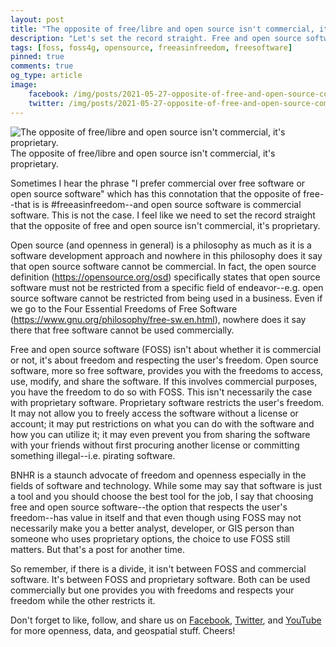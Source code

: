 ```yaml
---
layout: post
title: "The opposite of free/libre and open source isn't commercial, it's proprietary"
description: "Let's set the record straight. Free and open source software can be commercial in the same way proprietary can be commercial. It isn't about being commercial or not, it's about freedom."
tags: [foss, foss4g, opensource, freeasinfreedom, freesoftware]
pinned: true
comments: true
og_type: article
image:
    facebook: /img/posts/2021-05-27-opposite-of-free-and-open-source-commercial-proprietary/main.png
    twitter: /img/posts/2021-05-27-opposite-of-free-and-open-source-commercial-proprietary/main.png
---
```


<div class="col-lg-12 img-container"><img class="img-fluid post-img img-shadow" src="{{ site.assets }}/img/posts/2021-05-27-opposite-of-free-and-open-source-commercial-proprietary/main.png" alt="The opposite of free/libre and open source isn't commercial, it's proprietary."><figcaption class="figure-caption text-center">The opposite of free/libre and open source isn't commercial, it's proprietary.</figcaption></div>

Sometimes I hear the phrase "I prefer commercial over free software or open source software" which has this connotation that the opposite of free--that is is #freeasinfreedom--and open source software is commercial software. This is not the case. I feel like we need to set the record straight that the opposite of free and open source isn't commercial, it's proprietary.

Open source (and openness in general) is a philosophy as much as it is a software development approach and nowhere in this philosophy does it say that open source software cannot be commercial. In fact, the open source definition (https://opensource.org/osd) specifically states that open source software must not be restricted from a specific field of endeavor--e.g. open source software cannot be restricted from being used in a business. Even if we go to the Four Essential Freedoms of Free Software (https://www.gnu.org/philosophy/free-sw.en.html), nowhere does it say there that free software cannot be used commercially.

Free and open source software (FOSS) isn't about whether it is commercial or not, it's about freedom and respecting the user's freedom. Open source software, more so free software, provides you with the freedoms to access, use, modify, and share the software. If this involves commercial purposes, you have the freedom to do so with FOSS. This isn't necessarily the case with proprietary software. Proprietary software restricts the user's freedom. It may not allow you to freely access the software without a license or account; it may put restrictions on what you can do with the software and how you can utilize it; it may even prevent you from sharing the software with your friends without first procuring another license or committing something illegal--i.e. pirating software.

BNHR is a staunch advocate of freedom and openness especially in the fields of software and technology. While some may say that software is just a tool and you should choose the best tool for the job, I say that choosing free and open source software--the option that respects the user's freedom--has value in itself and that even though using FOSS may not necessarily make you a better analyst, developer, or GIS person than someone who uses proprietary options, the choice to use FOSS still matters. But that's a post for another time.

So remember, if there is a divide, it isn't between FOSS and commercial software. It's between FOSS and proprietary software. Both can be used commercially but one provides you with freedoms and respects your freedom while the other restricts it.

Don't forget to like, follow, and share us on [Facebook](https://facebook.com/bnhr.xyz), [Twitter](https://twitter.com/BNHRdotXYZ), and [YouTube](https://www.youtube.com/channel/UC6S87N9SY1V6799YvxC14eA) for more openness, data, and geospatial stuff. Cheers!